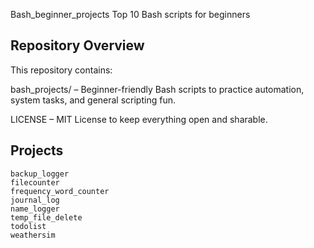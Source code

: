 Bash_beginner_projects
Top 10 Bash scripts for beginners 

  Repository Overview
----------------------

This repository contains:

bash_projects/ – Beginner-friendly Bash scripts to practice automation, system tasks, and general scripting fun.

LICENSE – MIT License to keep everything open and sharable.

 Projects
----
```
backup_logger
filecounter
frequency_word_counter
journal_log
name_logger
temp_file_delete
todolist
weathersim
```
